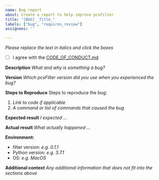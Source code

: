 ```yaml
---
name: Bug report
about: Create a report to help improve pcsFilter
title: "[BUG] _Title_"
labels: ["bug", "requires_review"]
assignees: ''

---
```


_Please replace the text in italics and click the boxes_

- [ ] I agree with the [CODE_OF_CONDUCT.md](../../CODE_OF_CONDUCT.md)

**Description**
_What and why is something a bug?_

**Version**
_Which pcsFilter version did you use when you experienced the bug?_

**Steps to Reproduce**
Steps to reproduce the bug:
1. _Link to  code if applicable_
2. _A command or list of commands that caused the bug_

**Expected result**
_I expected ..._

**Actual result**
_What actually happened ..._

**Environment:**
 - filter version: _e.g. 0.1.1_
 - Python version: _e.g. 3.7.1_
 - OS: _e.g. MacOS_

**Additional context**
_Any additional information that does not fit into the sections above_
